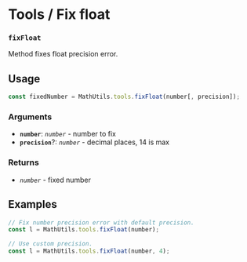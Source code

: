 Tools / Fix float
=================

### `fixFloat`

Method fixes float precision error.


Usage
-----

```js
const fixedNumber = MathUtils.tools.fixFloat(number[, precision]);
```


### Arguments

* **`number`**: *`number`* - number to fix
* **`precision`**?: *`number`* - decimal places, 14 is max


### Returns

* *`number`* - fixed number


Examples
--------

```js
// Fix number precision error with default precision.
const l = MathUtils.tools.fixFloat(number);

// Use custom precision.
const l = MathUtils.tools.fixFloat(number, 4);
```
